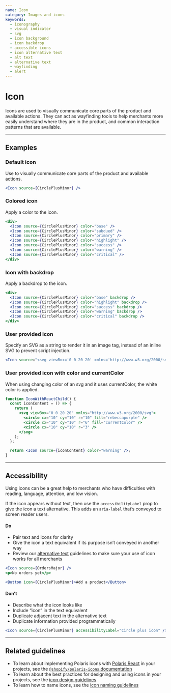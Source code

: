 ```yaml
---
name: Icon
category: Images and icons
keywords:
  - iconography
  - visual indicator
  - svg
  - icon background
  - icon backdrop
  - accessible icons
  - icon alternative text
  - alt text
  - alternative text
  - wayfinding
  - alert
---
```


# Icon

Icons are used to visually communicate core parts of the product and available actions. They can act as wayfinding tools to help merchants more easily understand where they are in the product, and common interaction patterns that are available.

---

## Examples

### Default icon

Use to visually communicate core parts of the product and available actions.

```jsx
<Icon source={CirclePlusMinor} />
```

### Colored icon

Apply a color to the icon.

```jsx
<div>
  <Icon source={CirclePlusMinor} color="base" />
  <Icon source={CirclePlusMinor} color="subdued" />
  <Icon source={CirclePlusMinor} color="primary" />
  <Icon source={CirclePlusMinor} color="highlight" />
  <Icon source={CirclePlusMinor} color="success" />
  <Icon source={CirclePlusMinor} color="warning" />
  <Icon source={CirclePlusMinor} color="critical" />
</div>
```

### Icon with backdrop

Apply a backdrop to the icon.

```jsx
<div>
  <Icon source={CirclePlusMinor} color="base" backdrop />
  <Icon source={CirclePlusMinor} color="highlight" backdrop />
  <Icon source={CirclePlusMinor} color="success" backdrop />
  <Icon source={CirclePlusMinor} color="warning" backdrop />
  <Icon source={CirclePlusMinor} color="critical" backdrop />
</div>
```

### User provided icon

Specify an SVG as a string to render it in an image tag, instead of an inline SVG to prevent script injection.

```jsx
<Icon source="<svg viewBox='0 0 20 20' xmlns='http://www.w3.org/2000/svg'><path d='M10.707 17.707l5-5a.999.999 0 1 0-1.414-1.414L11 14.586V3a1 1 0 1 0-2 0v11.586l-3.293-3.293a.999.999 0 1 0-1.414 1.414l5 5a.999.999 0 0 0 1.414 0' /></svg>" />
```

### User provided icon with color and currentColor

When using changing color of an svg and it uses currentColor, the white color is applied.

```jsx
function IconWithReactChild() {
  const iconContent = () => {
    return (
      <svg viewBox="0 0 20 20" xmlns="http://www.w3.org/2000/svg">
        <circle cx="10" cy="10" r="10" fill="rebeccapurple" />
        <circle cx="10" cy="10" r="6" fill="currentColor" />
        <circle cx="10" cy="10" r="3" />
      </svg>
    );
  };

  return <Icon source={iconContent} color="warning" />;
}
```

---

## Accessibility

Using icons can be a great help to merchants who have difficulties with reading, language, attention, and low vision.

If the icon appears without text, then use the `accessibilityLabel` prop to give the icon a text alternative. This adds an `aria-label` that’s conveyed to screen reader users.

<!-- usage -->

#### Do

- Pair text and icons for clarity
- Give the icon a text equivalent if its purpose isn’t conveyed in another way
- Review our [alternative text](https://polaris.shopify.com/content/alternative-text) guidelines to make sure your use of icon works for all merchants

```jsx
<Icon source={OrdersMajor} />
<p>No orders yet</p>
```

```jsx
<Button icon={CirclePlusMinor}>Add a product</Button>
```

#### Don’t

- Describe what the icon looks like
- Include “icon” in the text equivalent
- Duplicate adjacent text in the alternative text
- Duplicate information provided programmatically

```jsx
<Icon source={CirclePlusMinor} accessibilityLabel="Circle plus icon" />
```

<!-- end -->

---

## Related guidelines

- To learn about implementing Polaris icons with [Polaris React](https://github.com/Shopify/polaris-react) in your projects, see the [`@shopify/polaris-icons` documentation](https://www.npmjs.com/package/@shopify/polaris-icons)
- To learn about the best practices for designing and using icons in your projects, see the [icon design guidelines](https://polaris.shopify.com/design/icons)
- To learn how to name icons, see the [icon naming guidelines](https://polaris.shopify.com/content/naming#section-icons)
